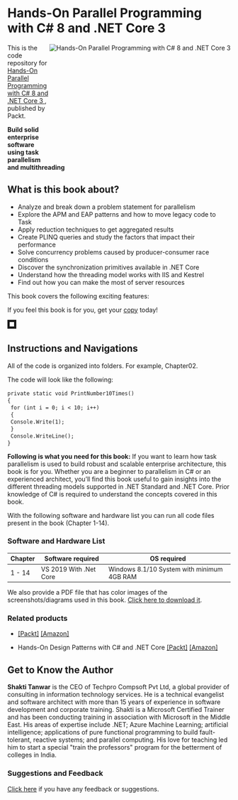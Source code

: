 # Hands-On Parallel Programming with C# 8 and .NET Core 3 

<a href="https://www.packtpub.com/application-development/hands-parallel-programming-c-8-and-net-core-3?utm_source=github&utm_medium=repository&utm_campaign="><img src="https://www.packtpub.com/media/catalog/product/cache/e4d64343b1bc593f1c5348fe05efa4a6/1/2/12345mockup_b10761.png" alt="Hands-On Parallel Programming with C# 8 and .NET Core 3 " height="256px" align="right"></a>

This is the code repository for [Hands-On Parallel Programming with C# 8 and .NET Core 3 ](https://www.packtpub.com/application-development/hands-parallel-programming-c-8-and-net-core-3?utm_source=github&utm_medium=repository&utm_campaign=), published by Packt.

**Build solid enterprise software using task parallelism and multithreading**

## What is this book about?
* Analyze and break down a problem statement for parallelism
* Explore the APM and EAP patterns and how to move legacy code to Task
* Apply reduction techniques to get aggregated results
* Create PLINQ queries and study the factors that impact their performance
* Solve concurrency problems caused by producer-consumer race conditions
* Discover the synchronization primitives available in .NET Core
* Understand how the threading model works with IIS and Kestrel
* Find out how you can make the most of server resources

This book covers the following exciting features:


If you feel this book is for you, get your [copy](https://www.amazon.com/dp/178913241X) today!

<a href="https://www.packtpub.com/?utm_source=github&utm_medium=banner&utm_campaign=GitHubBanner"><img src="https://raw.githubusercontent.com/PacktPublishing/GitHub/master/GitHub.png" 
alt="https://www.packtpub.com/" border="5" /></a>

## Instructions and Navigations
All of the code is organized into folders. For example, Chapter02.

The code will look like the following:
```
private static void PrintNumber10Times()
{
 for (int i = 0; i < 10; i++)
 {
 Console.Write(1);
 }
 Console.WriteLine();
}
```

**Following is what you need for this book:**
If you want to learn how task parallelism is used to build robust and scalable enterprise architecture, this book is for you. Whether you are a beginner to parallelism in C# or an experienced architect, you’ll find this book useful to gain insights into the different threading models supported in .NET Standard and .NET Core. Prior knowledge of C# is required to understand the concepts covered in this book.

With the following software and hardware list you can run all code files present in the book (Chapter 1-14).
### Software and Hardware List
| Chapter | Software required | OS required |
| -------- | ------------------------------------ | ----------------------------------- |
| 1 - 14 | VS 2019 With .Net Core | Windows 8.1/10  System with minimum 4GB RAM  |

We also provide a PDF file that has color images of the screenshots/diagrams used in this book. [Click here to download it](https://static.packt-cdn.com/downloads/9781789132410_ColorImages.pdf).

### Related products
*  [[Packt]](https://www.packtpub.com/programming/hands-on-software-architecture-with-c-8?utm_source=github&utm_medium=repository&utm_campaign=) [[Amazon]](https://www.amazon.com/dp/1789800935)

* Hands-On Design Patterns with C# and .NET Core  [[Packt]](https://www.packtpub.com/in/application-development/hands-design-patterns-c-and-net-core?utm_source=github&utm_medium=repository&utm_campaign=) [[Amazon]](https://www.amazon.com/dp/1789133645)


## Get to Know the Author
**Shakti Tanwar**
is the CEO of Techpro Compsoft Pvt Ltd, a global provider of consulting in information technology services. He is a technical evangelist and software architect with more than 15 years of experience in software development and corporate training. Shakti is a Microsoft Certified Trainer and has been conducting training in association with Microsoft in the Middle East. His areas of expertise include .NET; Azure Machine Learning; artificial intelligence; applications of pure functional programming to build fault-tolerant, reactive systems; and parallel computing. His love for teaching led him to start a special "train the professors" program for the betterment of colleges in India.


### Suggestions and Feedback
[Click here](https://docs.google.com/forms/d/e/1FAIpQLSdy7dATC6QmEL81FIUuymZ0Wy9vH1jHkvpY57OiMeKGqib_Ow/viewform) if you have any feedback or suggestions.


